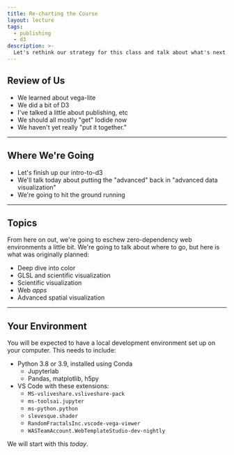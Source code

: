 ```yaml
---
title: Re-charting the Course
layout: lecture
tags:
  - publishing
  - d3
description: >-
  Let's rethink our strategy for this class and talk about what's next.
---
```


## Review of Us

 * We learned about vega-lite
 * We did a bit of D3
 * I've talked a little about publishing, etc
 * We should all mostly "get" Iodide now
 * We haven't yet really "put it together."

---

## Where We're Going

 * Let's finish up our intro-to-d3
 * We'll talk today about putting the "advanced" back in "advanced data visualization"
 * We're going to hit the ground running

---

## Topics

From here on out, we're going to eschew zero-dependency web environments a little bit.  We're going to talk about where to go, but here is what was originally planned:

 * Deep dive into color
 * GLSL and scientific visualization
 * Scientific visualization
 * Web *apps*
 * Advanced spatial visualization

---

## Your Environment

You will be expected to have a local development environment set up on your computer.  This needs to include:

 * Python 3.8 or 3.9, installed using Conda
    * Jupyterlab
    * Pandas, matplotlib, h5py
 * VS Code with these extensions:
    * `MS-vsliveshare.vsliveshare-pack`
    * `ms-toolsai.jupyter`
    * `ms-python.python`
    * `slevesque.shader`
    * `RandomFractalsInc.vscode-vega-viewer`
    * `WASTeamAccount.WebTemplateStudio-dev-nightly`

We will start with this *today*.


